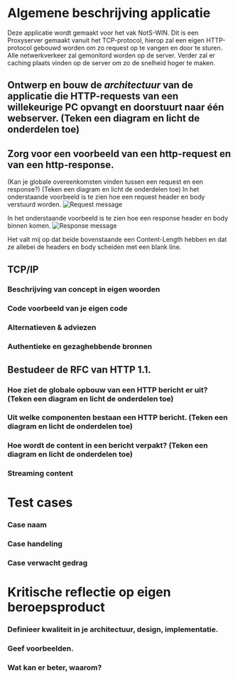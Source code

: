# Algemene beschrijving applicatie
Deze applicatie wordt gemaakt voor het vak NotS-WIN. Dit is een Proxyserver gemaakt vanuit het TCP-protocol, hierop zal een eigen HTTP-protocol gebouwd worden om zo request op te vangen en door te sturen. Alle netwerkverkeer zal gemonitord worden op de server. Verder zal er caching plaats vinden op de server om zo de snelheid hoger te maken. 

##  Ontwerp en bouw de *architectuur* van de applicatie die HTTP-requests van een willekeurige PC opvangt en doorstuurt naar één webserver. (Teken een diagram en licht de onderdelen toe)


##  Zorg voor een voorbeeld van een http-request en van een http-response. 
(Kan je globale overeenkomsten vinden tussen een request en een response?)  (Teken een diagram en licht de onderdelen toe)
In het onderstaande voorbeeld is te zien hoe een request header en body verstuurd worden.
![Request message](https://www.ntu.edu.sg/home/ehchua/programming/webprogramming/images/HTTP_RequestMessageExample.png)

In het onderstaande voorbeeld is te zien hoe een response header en body binnen komen.
![Response message](https://www.ntu.edu.sg/home/ehchua/programming/webprogramming/images/HTTP_ResponseMessageExample.png)

Het valt mij op dat beide bovenstaande een Content-Length hebben en dat ze allebei de headers en body scheiden met een blank line. 

##  TCP/IP
###  Beschrijving van concept in eigen woorden
###  Code voorbeeld van je eigen code
###  Alternatieven & adviezen
###  Authentieke en gezaghebbende bronnen


##  Bestudeer de RFC van HTTP 1.1.
###  Hoe ziet de globale opbouw van een HTTP bericht er uit? (Teken een diagram en licht de onderdelen toe)
###  Uit welke componenten bestaan een HTTP bericht.  (Teken een diagram en licht de onderdelen toe)
###  Hoe wordt de content in een bericht verpakt? (Teken een diagram en licht de onderdelen toe)
###  Streaming content 


# Test cases

### Case naam
### Case handeling
### Case verwacht gedrag

# Kritische reflectie op eigen beroepsproduct

### Definieer kwaliteit in je architectuur, design, implementatie. 
### Geef voorbeelden.
### Wat kan er beter, waarom? 
